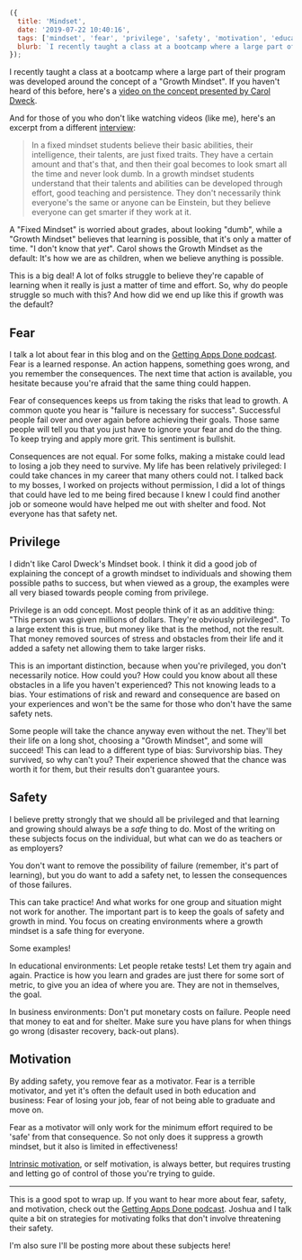 ```js
({
  title: 'Mindset',
  date: '2019-07-22 10:40:16',
  tags: ['mindset', 'fear', 'privilege', 'safety', 'motivation', 'education'],
  blurb: `I recently taught a class at a bootcamp where a large part of their program was developed around the concept of a "Growth Mindset".`,
});
```

I recently taught a class at a bootcamp where a large part of their program was developed around the concept of a "Growth Mindset". If you haven't heard of this before, here's a [video on the concept presented by Carol Dweck](https://www.youtube.com/watch?v=hiiEeMN7vbQ).

And for those of you who don't like watching videos (like me), here's an excerpt from a different [interview](https://onedublin.org/2012/06/19/stanford-universitys-carol-dweck-on-the-growth-mindset-and-education/):

> In a fixed mindset students believe their basic abilities, their intelligence, their talents, are just fixed traits. They have a certain amount and that's that, and then their goal becomes to look smart all the time and never look dumb. In a growth mindset students understand that their talents and abilities can be developed through effort, good teaching and persistence. They don't necessarily think everyone's the same or anyone can be Einstein, but they believe everyone can get smarter if they work at it.

A "Fixed Mindset" is worried about grades, about looking "dumb", while a "Growth Mindset" believes that learning is possible, that it's only a matter of time. "I don't know that _yet_". Carol shows the Growth Mindset as the default: It's how we are as children, when we believe anything is possible.

This is a big deal! A lot of folks struggle to believe they're capable of learning when it really is just a matter of time and effort. So, why do people struggle so much with this? And how did we end up like this if growth was the default?

<!-- more -->

## Fear

I talk a lot about fear in this blog and on the [Getting Apps Done podcast](https://gettingappsdone.com). Fear is a learned response. An action happens, something goes wrong, and you remember the consequences. The next time that action is available, you hesitate because you're afraid that the same thing could happen.

Fear of consequences keeps us from taking the risks that lead to growth. A common quote you hear is "failure is necessary for success". Successful people fail over and over again before achieving their goals. Those same people will tell you that you just have to ignore your fear and do the thing. To keep trying and apply more grit. This sentiment is bullshit.

Consequences are not equal. For some folks, making a mistake could lead to losing a job they need to survive. My life has been relatively privileged: I could take chances in my career that many others could not. I talked back to my bosses, I worked on projects without permission, I did a lot of things that could have led to me being fired because I knew I could find another job or someone would have helped me out with shelter and food. Not everyone has that safety net.

## Privilege

I didn't like Carol Dweck's Mindset book. I think it did a good job of explaining the concept of a growth mindset to individuals and showing them possible paths to success, but when viewed as a group, the examples were all very biased towards people coming from privilege.

Privilege is an odd concept. Most people think of it as an additive thing: "This person was given millions of dollars. They're obviously privileged". To a large extent this is true, but money like that is the method, not the result. That money removed sources of stress and obstacles from their life and it added a safety net allowing them to take larger risks.

This is an important distinction, because when you're privileged, you don't necessarily notice. How could you? How could you know about all these obstacles in a life you haven't experienced? This not knowing leads to a bias. Your estimations of risk and reward and consequence are based on your experiences and won't be the same for those who don't have the same safety nets.

Some people will take the chance anyway even without the net. They'll bet their life on a long shot, choosing a "Growth Mindset", and some will succeed! This can lead to a different type of bias: Survivorship bias. They survived, so why can't you? Their experience showed that the chance was worth it for them, but their results don't guarantee yours.

## Safety

I believe pretty strongly that we should all be privileged and that learning and growing should always be a _safe_ thing to do. Most of the writing on these subjects focus on the individual, but what can we do as teachers or as employers?

You don't want to remove the possibility of failure (remember, it's part of learning), but you do want to add a safety net, to lessen the consequences of those failures.

This can take practice! And what works for one group and situation might not work for another. The important part is to keep the goals of safety and growth in mind. You focus on creating environments where a growth mindset is a safe thing for everyone.

Some examples!

In educational environments: Let people retake tests! Let them try again and again. Practice is how you learn and grades are just there for some sort of metric, to give you an idea of where you are. They are not in themselves, the goal.

In business environments: Don't put monetary costs on failure. People need that money to eat and for shelter. Make sure you have plans for when things go wrong (disaster recovery, back-out plans).

## Motivation

By adding safety, you remove fear as a motivator. Fear is a terrible motivator, and yet it's often the default used in both education and business: Fear of losing your job, fear of not being able to graduate and move on.

Fear as a motivator will only work for the minimum effort required to be 'safe' from that consequence. So not only does it suppress a growth mindset, but it also is limited in effectiveness!

[Intrinsic motivation](https://en.wikipedia.org/wiki/Motivation#Intrinsic_motivation), or self motivation, is always better, but requires trusting and letting go of control of those you're trying to guide.

---

This is a good spot to wrap up. If you want to hear more about fear, safety, and motivation, check out the [Getting Apps Done podcast](https://gettingappsdone.com). Joshua and I talk quite a bit on strategies for motivating folks that don't involve threatening their safety.

I'm also sure I'll be posting more about these subjects here!
